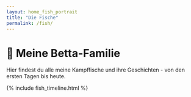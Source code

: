 ```yaml
---
layout: home_fish_portrait
title: "Die Fische"
permalink: /fish/
---
```


# 🐠 Meine Betta-Familie

Hier findest du alle meine Kampffische und ihre Geschichten - von den ersten Tagen bis heute.

<!-- Fisch-Timeline -->
{% include fish_timeline.html %}

